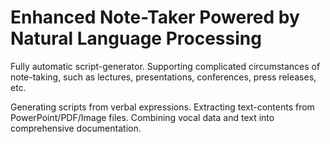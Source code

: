# Enhanced Note-Taker Powered by Natural Language Processing

Fully automatic script-generator. Supporting complicated circumstances of note-taking, such as lectures, presentations, conferences, press releases, etc.

Generating scripts from verbal expressions. Extracting text-contents from PowerPoint/PDF/Image files. Combining vocal data and text into comprehensive documentation.
